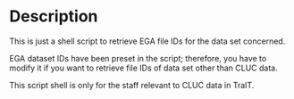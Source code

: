 # Description #

This is just a shell script to retrieve EGA file IDs for the data set concerned.

EGA dataset IDs have been preset in the script; therefore, you have to modify it if you want to retrieve file IDs of data set other than CLUC data.

This script shell is only for the staff relevant to CLUC data in TraIT.
